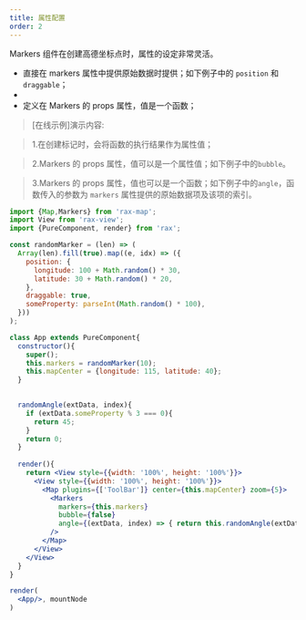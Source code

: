 ```yaml
---
title: 属性配置
order: 2
---
```


Markers 组件在创建高德坐标点时，属性的设定非常灵活。
+ 直接在 markers 属性中提供原始数据时提供；如下例子中的 `position` 和 `draggable`；
+
+ 定义在 Markers 的 props 属性，值是一个函数；

> [在线示例]演示内容:

> 1.在创建标记时，会将函数的执行结果作为属性值；

> 2.Markers 的 props 属性，值可以是一个属性值；如下例子中的`bubble`。

> 3.Markers 的 props 属性，值也可以是一个函数；如下例子中的`angle`，函数传入的参数为 `markers` 属性提供的原始数据项及该项的索引。


```jsx
import {Map,Markers} from 'rax-map';
import View from 'rax-view';
import {PureComponent, render} from 'rax';

const randomMarker = (len) => (
  Array(len).fill(true).map((e, idx) => ({
    position: {
      longitude: 100 + Math.random() * 30,
      latitude: 30 + Math.random() * 20,
    },
    draggable: true,
    someProperty: parseInt(Math.random() * 100),
  }))
);

class App extends PureComponent{
  constructor(){
    super();
    this.markers = randomMarker(10);
    this.mapCenter = {longitude: 115, latitude: 40};
  }

  
  randomAngle(extData, index){
    if (extData.someProperty % 3 === 0){
      return 45;
    }
    return 0;
  }
  
  render(){   
    return <View style={{width: '100%', height: '100%'}}>
      <View style={{width: '100%', height: '100%'}}>
        <Map plugins={['ToolBar']} center={this.mapCenter} zoom={5}>
          <Markers 
            markers={this.markers}
            bubble={false}
            angle={(extData, index) => { return this.randomAngle(extData, index)}}
          />
        </Map>
      </View>
    </View>
  }
}

render(
  <App/>, mountNode
)
```